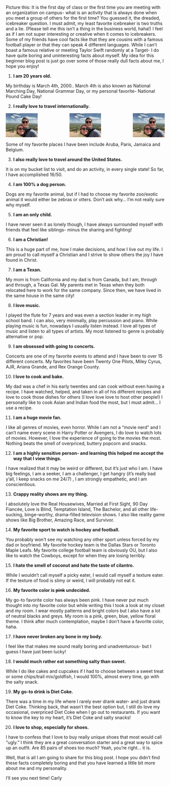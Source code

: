 Picture this: It is the first day of class or the first time you are meeting with an organization on campus- what is an activity that is always done when you meet a group of others for the first time? You guessed it, the dreaded, icebreaker question. I must admit, my least favorite icebreaker is two truths and a lie. (Please tell me this isn’t a thing in the business world, haha!) I feel as if I am not super interesting or creative when it comes to icebreakers. Some of my friends have cool facts like that they are cousins with a famous football player or that they can speak 4 different languages. While I can’t boast a famous relative or meeting Taylor Swift randomly at a Target- I do have quite boring and uninteresting facts about myself. My idea for this beginner blog post is just go over some of those really dull facts about me, I hope you enjoy!

1.	**I am 20 years old.** 

My birthday is March 4th, 2000.. March 4th is also known as National Marching Day, National Grammar Day, or my personal favorite- National Pound Cake Day!

2.	**I really love to travel internationally.** 

<div style="display: flex; justify-content: space-between;">
  <img src="/public/images/welcome.png" width="20%" />
  <img src="/public/images/welcome.png" width="20%" />
  <img src="/public/images/welcome.png" width="20%" />
</div>

Some of my favorite places I have been include Aruba, Paris, Jamaica and Belgium. 

3.	**I also really love to travel around the United States.** 

It is on my bucket list to visit, and do an activity, in every single state! So far, I have accomplished 16/50.

4.	**I am 100% a dog person.** 

Dogs are my favorite animal, but if I had to choose my favorite zoo/exotic animal it would either be zebras or otters. Don’t ask why… I’m not really sure why myself. 

5.	**I am an only child.** 

I have never seen it as lonely though, I have always surrounded myself with friends that feel like siblings- minus the sharing and fighting!

6.	**I am a Christian!** 

This is a huge part of me, how I make decisions, and how I live out my life. I am proud to call myself a Christian and I strive to show others the joy I have found in Christ.

7.	**I am a Texan.** 

My mom is from California and my dad is from Canada, but I am, through and through, a Texas Gal. My parents met in Texas when they both relocated here to work for the same company. Since then, we have lived in the same house in the same city!

8. **I love music.**

I played the flute for 7 years and was even a section leader in my high school band. I can also, very minimally, play percussion and piano. While playing music is fun, nowadays I usually listen instead. I love all types of music and listen to all types of artists. My most listened to genre is probably alternative or pop.

9.	**I am obsessed with going to concerts.**

Concerts are one of my favorite events to attend and I have been to over 15 different concerts. My favorites have been Twenty One Pilots, Miley Cyrus, AJR, Ariana Grande, and Rex Orange County. 

10. **I love to cook and bake.**

My dad was a chef in his early twenties and can cook without even having a recipe. I have watched, helped, and taken in all of his different recipes and love to cook those dishes for others (I love love love to host other people!) I personally like to cook Asian and Indian food the most, but I must admit… I use a recipe.

11.	**I am a huge movie fan.** 

I like all genres of movies, even horror. While I am not a “movie nerd” and I can’t name every scene in Harry Potter or Avengers, I do love to watch lots of movies. However, I love the experience of going to the movies the most. Nothing beats the smell of overpriced, buttery popcorn and snacks. 

12.	**I am a highly sensitive person- and learning this helped me accept the way that I view things.** 

I have realized that it may be weird or different, but it’s just who I am. I have big feelings, I am a seeker, I am a challenger, I get hangry (it’s really bad y’all, I keep snacks on me 24/7) , I am strongly empathetic, and I am conscientious.

13.	**Crappy reality shows are my thing.** 

I absolutely love the Real Housewives, Married at First Sight, 90 Day Fiancée, Love is Blind, Temptation Island, The Bachelor, and all other life-sucking, binge-worthy, drama-filled television shows. I also like reality game shows like Big Brother, Amazing Race, and Survivor. 

14.	**My favorite sport to watch is hockey and football.** 

You probably won't see my watching any other sport unless forced by my dad or boyfriend. My favorite hockey team is the Dallas Stars or Toronto Maple Leafs. My favorite college football team is obviously OU, but I also like to watch the Cowboys, except for when they are losing terribly. 

15. **I hate the smell of coconut and hate the taste of cilantro.**

While I wouldn’t call myself a picky eater, I would call myself a texture eater. If the texture of food is slimy or weird, I will probably not eat it. 

16.	**My favorite color is ~~pink~~ undecided.** 

My go-to favorite color has always been pink. I have never put much thought into my favorite color but while writing this I took a look at my closet and my room. I wear mostly patterns and bright colors but I also have a lot of neutral blacks and greys. My room is a pink, green, blue, yellow floral theme. I think after much contemplation, maybe I don’t have a favorite color, haha.

17.	**I have never broken any bone in my body.** 

I feel like that makes me sound really boring and unadventurous- but I guess I have just been lucky!

18.	**I would much rather eat something salty than sweet.** 

While I do like cakes and cupcakes if I had to choose between a sweet treat or some chips/trail mix/goldfish, I would 100%, almost every time, go with the salty snack. 

19.	**My go-to drink is Diet Coke.** 

There was a time in my life where I rarely ever drank water- and just drank Diet Coke. Thinking back, that wasn’t the best option but, I still do love my occasional, overpriced Diet Coke when I go out to restaurants. If you want to know the key to my heart, it’s Diet Coke and salty snacks!

20.	**I love to shop, especially for shoes.** 

I have to confess that I love to buy really unique shoes that most would call “ugly.” I think they are a great conversation starter and a great way to spice up an outfit. Are 85 pairs of shoes too much? Yeah, you’re right… it is. 


Well, that is all I am going to share for this blog post. I hope you didn’t find these facts completely boring and that you have learned a little bit more about me and my personality.

I’ll see you next time!
Carly 

